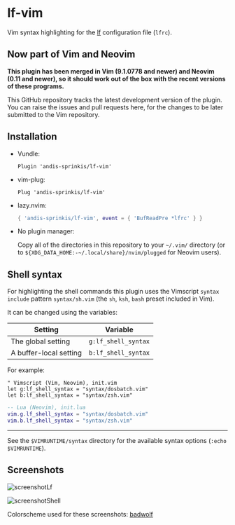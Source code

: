# lf-vim

Vim syntax highlighting for the [lf](https://github.com/gokcehan/lf) configuration file (`lfrc`).

## Now part of Vim and Neovim

**This plugin has been merged in Vim (9.1.0778 and newer) and Neovim (0.11 and newer), so it should work out of the box with the recent versions of these programs.**

This GitHub repository tracks the latest development version of the plugin. You can raise the issues and pull requests here, for the changes to be later submitted to the Vim repository.

## Installation

- Vundle:

    ```vim
    Plugin 'andis-sprinkis/lf-vim'
    ```

- vim-plug:

    ```vim
    Plug 'andis-sprinkis/lf-vim'
    ```

- lazy.nvim:

    ```lua
    { 'andis-sprinkis/lf-vim', event = { 'BufReadPre *lfrc' } }
    ```

- No plugin manager:

    Copy all of the directories in this repository to your `~/.vim/` directory (or to `${XDG_DATA_HOME:-~/.local/share}/nvim/plugged` for Neovim users).

## Shell syntax

For highlighting the shell commands this plugin uses the Vimscript `syntax include` pattern `syntax/sh.vim` (the `sh`,
`ksh`, `bash` preset included in Vim).

It can be changed using the variables:

| Setting                | Variable            |
| ---------------------- | ------------------- |
| The global setting     | `g:lf_shell_syntax` |
| A buffer-local setting | `b:lf_shell_syntax` |

For example:

```vim
" Vimscript (Vim, Neovim), init.vim
let g:lf_shell_syntax = "syntax/dosbatch.vim"
let b:lf_shell_syntax = "syntax/zsh.vim"
```

```lua
-- Lua (Neovim), init.lua
vim.g.lf_shell_syntax = "syntax/dosbatch.vim"
vim.b.lf_shell_syntax = "syntax/zsh.vim"
```

---

See the `$VIMRUNTIME/syntax` directory for the available syntax options (`:echo $VIMRUNTIME`).

## Screenshots

![screenshotLf](https://i.imgur.com/jdQU7nB.png)

![screenshotShell](https://i.imgur.com/ReZoGj9.png)

Colorscheme used for these screenshots: [badwolf](https://github.com/sjl/badwolf "badwolf on github")
